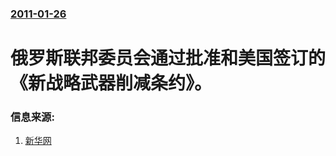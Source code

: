 ### [2011-01-26](/news/2011/01/26/index.md)

##### 
# 俄罗斯联邦委员会通过批准和美国签订的《新战略武器削减条约》。




### 信息来源:

1. [新华网](http://news.xinhuanet.com/mil/2011-01/27/c_121028838.htm)
